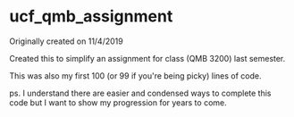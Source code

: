 # ucf_qmb_assignment

Originally created on 11/4/2019

Created this to simplify an assignment for class (QMB 3200) last semester. 

This was also my first 100 (or 99 if you're being picky) lines of code.

ps. I understand there are easier and condensed ways to complete this code but I want to show my progression for years to come.
